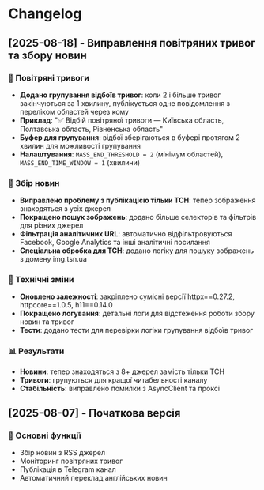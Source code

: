# Changelog

## [2025-08-18] - Виправлення повітряних тривог та збору новин

### 🚨 Повітряні тривоги
- **Додано групування відбоїв тривог**: коли 2 і більше тривог закінчуються за 1 хвилину, публікується одне повідомлення з переліком областей через кому
- **Приклад**: "✅ Відбій повітряної тривоги — Київська область, Полтавська область, Рівненська область"
- **Буфер для групування**: відбої зберігаються в буфері протягом 2 хвилин для можливості групування
- **Налаштування**: `MASS_END_THRESHOLD = 2` (мінімум областей), `MASS_END_TIME_WINDOW = 1` (хвилини)

### 📰 Збір новин
- **Виправлено проблему з публікацією тільки ТСН**: тепер зображення знаходяться з усіх джерел
- **Покращено пошук зображень**: додано більше селекторів та фільтрів для різних джерел
- **Фільтрація аналітичних URL**: автоматично відфільтровуються Facebook, Google Analytics та інші аналітичні посилання
- **Спеціальна обробка для ТСН**: додано логіку для пошуку зображень з домену img.tsn.ua

### 🔧 Технічні зміни
- **Оновлено залежності**: закріплено сумісні версії httpx==0.27.2, httpcore==1.0.5, h11==0.14.0
- **Покращено логування**: детальні логи для відстеження роботи збору новин та тривог
- **Тести**: додано тести для перевірки логіки групування відбоїв тривог

### 📊 Результати
- **Новини**: тепер знаходяться з 8+ джерел замість тільки ТСН
- **Тривоги**: групуються для кращої читабельності каналу
- **Стабільність**: виправлено помилки з AsyncClient та проксі

## [2025-08-07] - Початкова версія

### 🚀 Основні функції
- Збір новин з RSS джерел
- Моніторинг повітряних тривог
- Публікація в Telegram канал
- Автоматичний переклад англійських новин
